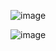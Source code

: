 ![image](https://github.com/user-attachments/assets/0ddcba73-6447-46d3-ade5-88fd1c85cd01)

![image](https://github.com/user-attachments/assets/f31f99f6-23d4-48e0-aa94-b9b5bdbab394)
